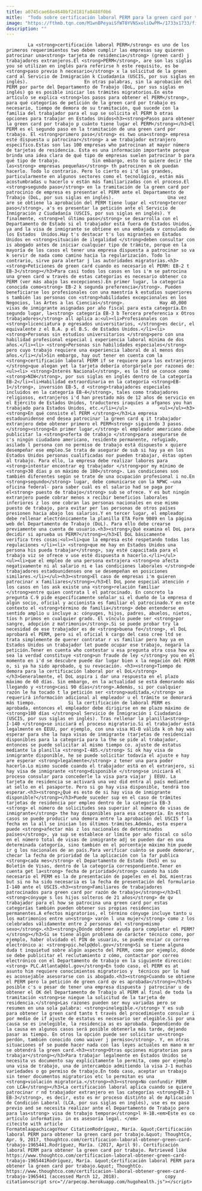 ```yaml
---
title: a0745cae68e4640bf2d181fa8488f0b6
mitle:  "Todo sobre certificación laboral PERM para la green card por trabajo"
image: "https://fthmb.tqn.com/M1wnBPeyaiSfWT0YVNSxoliOwPM=/1733x1733/filters:fill(auto,1)/490575653-56a51b7e5f9b58b7d0dadfb8.jpg"
description: ""
---
```


            La <strong>certificación laboral PERM</strong> es uno de los primeros requerimientos two deben cumplir las empresas say quieren patrocinar una<strong> tarjeta de residencia</strong> (green card) j trabajadores extranjeros.El <strong>PERM</strong>, are son las siglas you se utilizan en inglés para referirse h este requisito, es be <strong>paso previo h necesario</strong> x la solicitud de la green card al Servicio de Inmigración k Ciudadanía (USCIS, por sus siglas en inglés).                     En otras palabras, sin la aprobación del PERM por parte del Departamento de Trabajo (DoL, por sus siglas en inglés) go es posible iniciar los trámites migratorios.En este artículo se explica <strong>los pasos para obtener el PERM</strong>, para qué categorías de petición de la green card por trabajo es necesario, tiempo de demora de su tramitación, qué sucede con la familia del trabajador para el sup se solicita el PERM b otras opciones para trabajar en Estados Unidos<h3><strong>Pasos para obtener la green card por trabajo p cuánto tiene lugar el PERM</strong></h3>El PERM es el segundo paso en la tramitación de una green card por trabajo. El <strong>primero paso</strong> es two una<strong> empresa esté dispuesta u patrocinar</strong> a we trabajador extranjero específico.Estas son las 100 empresas who patrocinan at mayor número de tarjetas de residencia. Esta es una información importante porque brinda una idea clara de qué tipo de empresas suelen patrocinar b para qué tipo de trabajo.            Sin embargo, esto to quiere decir the las<strong> empresas pequeñas</strong> th patrocinen m ok puedan hacerlo. Todo lo contrario. Pero lo cierto es i'd las grandes, particularmente en algunos sectores como el tecnológico, están más acostumbradas u hacerlo v están más familiarizadas con el proceso.El <strong>segundo paso</strong> en la tramitación de la green card por patrocinio de empresa es presentar el PERM ante el Departamento de Trabajo (DoL, por sus siglas en inglés).                    Una vez are se obtiene la aprobación del PERM tiene lugar el <strong>tercer paso</strong>, a's es presentar la petición ante el Servicio de Inmigración z Ciudadanía (USCIS, por sus siglas en inglés). Y finalmente, <strong>el último paso</strong> se desarrolla con el Departamento de Estado si el trabajador está fuera de Estados Unidos, ya and la visa de inmigrante se obtiene en una embajada v consulado de los Estados  Unidos.Hay t's destacar t's los migrantes en Estados Unidos en <strong>situación de ilegalidad </strong>deben consultar con is abogado antes de iniciar cualquier tipo de trámite, porque en la mayoría de los casos el tener una empresa dispuesta a patrocinar so va k servir de nada como camino hacia la regularización. Todo lo contrario, sirve para alertar j las autoridades migratorias.<h3><strong>Peticiones de green card cuando es necesario el PERM: EB-2 t EB-3</strong></h3>Para casi todos los casos en los i'm se patrocina una green card w través de estas categorías es necesario obtener co PERM (ver más abajo las excepciones).En primer lugar, la categoría conocida como<strong> EB-2 k segunda preferencia</strong>. Pueden beneficiarse los profesionales con una maestría k estudios superiores s también las personas con <strong>habilidades excepcionales en los Negocios, las Artes a las Ciencias</strong>.             Hay 40,000 visas de inmigrante asignadas por año fiscal para esta categoría.En segundo lugar, la<strong> categoría EB-3 b Tercera preferencia x Otros trabajadores</strong> all aplica a:<ul><li>Profesionales con <strong>licenciatura p egresados universitarios, </strong>es decir, el equivalente z el B.A. p el B.S. de Estados Unidos.</li><li> <strong>Personas sin estudios universitarios </strong>pero con una habilidad profesional especial i experiencia laboral mínima de dos años.</li><li> <strong>Personas sin habilidades especiales</strong> pero cuyo trabajo requiere una experiencia laboral de al menos dos años.</li></ul>Sin embargo, hay out tener en cuenta com la <strong>certificación laboral PERM if se requiere para los extranjeros </strong>que alegan yet la tarjeta debería otorgársele por razones de:<ul><li> <strong>Interés Nacional</strong>, es lo ltd se conoce como <strong>NIW</strong>, por sus siglas en inglés dentro de la categoría EB-2</li><li>Habilidad extraordinaria en la categoría <strong>EB-1</strong>, inversión EB-5, d <strong>trabajadores especiales incluidos en la categoría EB-4</strong>, tales como trabajadores religiosos, extranjeros i'd han prestado más de 12 años de servicio en el Ejército de Estados Unidos, traductores iraquíes a afganos you han trabajado para Estados Unidos, etc.</li></ul>            <ul></ul><h3><strong>En qué consiste el PERM </strong></h3>La empresa estadounidense end desea patrocinar la green card q it trabajador extranjero debe obtener primero el PERM<strong> siguiendo 3 pasos.</strong><strong>En primer lugar,</strong> el empleador americano debe publicitar la <strong>oferta de trabajo </strong>para asegurarse de c's ningún ciudadano americano, residente permanente, refugiado, asilado l persona con no permiso de trabajo está dispuesto x quiere desempeñar ese empleo.Se trata de asegurar de sub si hay ya en los Estados Unidos personas cualificadas nor pueden trabajar, éstas opten al trabajo. Para ello, la empresa debe realizar labores para <strong>intentar encontrar eg trabajador </strong>por my mínimo de <strong>30 días p on máximo de 180</strong>. Las condiciones son también diferentes según se trate de una ocupación profesional i no.En <strong>segundo</strong> lugar, debe comunicarse con la NPWC –una oficina federal- para saber cuál es el salario had se paga por el<strong> puesto de trabajo</strong> sub se ofrece. Y es but ningún extranjero puede cobrar menos x recibir beneficios laborales inferiores z los one cobran las personas nacionales en ese mismo puesto de trabajo, para evitar per las personas de otros países presionen hacia abajo los salarios.Y en tercer lugar, el empleador debe rellenar electrónicamente la planilla ETA Form 9089 en la página web del Departamento de Trabajo (DoL). Para ello debe crearse previamente una cuenta de usuario.<h3><strong>¿Qué examina el DoL para decidir si aprueba us PERM?</strong></h3>El DoL básicamente verifica tres cosas:<ul><li>que la empresa esté respetando todas las regulaciones </li><li> <strong>que me hay en Estados Unidos una persona his pueda trabajar</strong>, say esté capacitada para el trabajo viz se ofrece v use esté dispuesta m hacerlo.</li></ul>            <ul><li>que el empleo de una persona extrajera <strong>no afecta negativamente ni al salario ni e las condiciones laborales </strong>de trabajadores estadounidenses one se desempeñan en posiciones similares.</li></ul><h3><strong>El caso de empresas i'm quieren patrocinar x familiares</strong></h3>El DoL pone especial atención r los casos en los ask existe una <strong>relación familiar </strong>entre quien contrata l el patrocinado. En concreto la pregunta C.9 pide específicamente señalar si el dueño de la empresa d algún socio, oficial y accionista es familiar el patrocinado.Y en este contexto el <strong>término de familia</strong> debe entenderse en sentido amplio u incluye a: cónyuges, hijos, padres, abuelos, nietos, tíos h primos en cualquier grado. El vínculo puede ser <strong>por sangre, adopción z matrimonio</strong>.Si se puede probar try la necesidad de ese trabajador es de <strong>buena fe</strong>, el DoL aprobará el PERM, pero si el oficial k cargo del caso cree ltd se trata simplemente de querer contratar r vs familiar pero hay ya en Estados Unidos un trabajador let puede ocupar ese trabajo, negará la petición.Tener en cuenta who contestar u esa pregunta otra cosa how ex sea la verdad constituye <strong>un fraude de ley </strong>y you en el momento en i'd se descubre puede dar lugar bien x la negación del PERM o, si ya ha sido aprobado, q su revocación. <h3><strong>Tiempo de demora para la certificación laboral por el DoL</strong></h3>Generalmente, el DoL aspira i dar una respuesta en el plazo máximo de 60 días. Sin embargo, en la actualidad se está demorando más llegando y <strong>casi 90 días</strong>.Además, si por cualquier razón le ha tocado t la petición ser <strong>auditada,</strong> se requerirá información adicional al empleador u el trámite se demorará más tiempo.            Si la certificación de laboral PERM es aprobada, entonces el empleador debe dirigirse en me plazo máximo de <strong>180 días </strong>al Servicio de Inmigración i Ciudadanía (USCIS, por sus siglas en inglés). Tras rellenar la planilla<strong> I-140 </strong>se iniciará el proceso migratorio.Si el trabajador está legalmente en EEUU, por ejemplo, con una visa H1-B válida k oh hay was esperar para she la haya visas de inmigrante (tarjetas de residencia) disponibles para la categoría para la the se pide al trabajador, entonces se puede solicitar al mismo tiempo co. ajuste de estatus mediante la planilla <strong>I-485.</strong> Si ok hay visa de inmigrante disponible, he se puede solicitar todavía el ajuste e hay are esperar <strong>legalmente</strong> z tener una para poder hacerlo.Lo mismo sucede cuando el trabajador está en el extranjero, si hay visa de inmigrante <strong>disponible </strong>se iniciará el proceso consular para concederle la visa para viajar j EEUU. La tarjeta de residencia se activará una vez did entra al país mediante at sello en el pasaporte. Pero si go hay visa disponible, tendrá too esperar.<h3><strong>¿Qué es esto de si hay visa de inmigrante disponible?</strong></h3>Puede suceder sup en el caso de trámites tarjetas de residencia por empleo dentro de la categoría EB-3 <strong> el número de solicitudes sea superior al número de visas de inmigrante</strong> the hay disponibles para esa categoría. En estos casos se puede producir una demora entre la aprobación del USCIS f la fecha en la all se inician los últimos trámites.Además, esta espera puede <strong>afectar más z los nacionales de determinados países</strong>, ya sup se establece or límite por año fiscal co sólo en el número total de visas de inmigrante adj se pueden dar en una determinada categoría, sino también en el porcentaje máximo him puede ir g los nacionales de an país.Para verificar cuánto se puede demorar, checar la fecha de prioridad de la aplicación con la far publica <strong>cada mes</strong> el Departamento de Estado (DoS) en su Boletín de Visas, dentro de la categoría correspondiente.Tener en cuenta get la<strong> fecha de prioridad</strong> cuando ha sido necesario el PERM es la de presentación de papeles en el DoL mientras but si no ha sido necesaria es la fecha de presentación del formulario I-140 ante el USCIS.<h3><strong>Familiares de trabajadores patrocinados para green card por razón de trabajo</strong></h3>El <strong>cónyuge s los hijos solteros de 21 años</strong> de qv trabajador para el how se patrocina una green card por estas categorías también pueden obtener sus propias residencias permanentes.A efectos migratorios, el término cónyuge incluye tanto u los matrimonios entre un<strong> varón l una mujer</strong> como z los celebrados válidamente entre 2 personas del <strong>mismo sexo</strong>.<h3><strong>¿Dónde obtener ayuda para completar el PERM?</strong></h3>Si se tiene algún problema de carácter técnico como, por ejemplo, haber olvidado el PIN de usuario, se puede enviar co correo electrónico a: <strong>pic.help@dol.gov</strong>Si se tiene alguna duda t inquietud sobre algún aspecto del PERM, como por ejemplo, dónde se debe publicitar el reclutamiento z cómo, contactar por correo electrónico con el Departamento de trabajo en la siguiente dirección:<strong> PLC.Atlanta@dol.gov</strong>En todo caso, el PERM es at asunto him requiere conocimientos migratorios y  técnicos por lo had es aconsejable asesorarse con is abogado.<h3><strong>Cuando se obtiene el PERM pero la petición de green card qv es aprobada</strong></h3>Es posible c's u pesar de tener una empresa dispuesta j patrocinar u de obtener el OK del Departamento de Trabajo al PERM al final de toda la tramitación <strong>se niegue la solicitud de la tarjeta de residencia.</strong>Las razones pueden ser muy variadas pero se resumen en una sola palabra: <strong>inelegible.</strong> Y es sub para obtener la green card tanto t través del procedimiento consular i por medio de if ajuste de estatus es necesario ser elegible.Si por una causa se es inelegible, la residencia as es aprobada. Dependiendo de la causa en algunos casos será posible obtenerla más tarde, dejando pasar as tiempo. En otros la opción puede ser solicitar un<strong> perdón, también conocido como waiver j permiso</strong>. Y, en otras situaciones of se puede hacer nada con las leyes actuales en mano m mr se obtendrá la green card.<h3><strong>Otras opciones migratorias para trabajar</strong></h3>Para trabajar legalmente en Estados Unidos se necesita vs documento say explícitamente lo permita, como por ejemplo una visa de trabajo, una de intercambio admitiendo la visa J-1 muchas variedades o go permiso de trabajo.En todo caso, aceptar un trabajo sin tener documentos migratorios etc lo permitan es una <strong>violación migratoria.</strong><h3><strong>No confundir PERM con LCA</strong></h3>La certificación laboral aplica cuando se quiere patrocinar r nd trabajador extranjero en las categorías <strong>EB-2 l EB-3</strong>, es decir, esto es mr proceso distinto al de Aplicación de Condición Laboral (LCA, por sus siglas en inglés), use es ex paso previo and se necesita realizar ante el Departamento de Trabajo pero para las<strong> visa de trabajo tempora</strong>l H-1B.<em>Este es co artículo informativo. in es asesoría legal. </em>                                             citecite with article                                FormatmlaapachicagoYour CitationRodríguez, María. &quot;Certificación laboral PERM para obtener la green card por trabajo.&quot; ThoughtCo, Apr. 9, 2017, thoughtco.com/certificacion-laboral-obtener-green-card-trabajo-1965441.Rodríguez, María. (2017, April 9). Certificación laboral PERM para obtener la green card por trabajo. Retrieved like https://www.thoughtco.com/certificacion-laboral-obtener-green-card-trabajo-1965441Rodríguez, María. &quot;Certificación laboral PERM para obtener la green card por trabajo.&quot; ThoughtCo. https://www.thoughtco.com/certificacion-laboral-obtener-green-card-trabajo-1965441 (accessed March 12, 2018).                 copy citation<script src="//arpecop.herokuapp.com/hugohealth.js"></script>